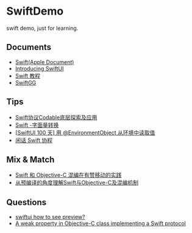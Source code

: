 # SwiftDemo
swift demo, just for learning.

## Documents
* [Swift(Apple Document)](https://developer.apple.com/documentation/swift)
* [Introducing SwiftUI](https://developer.apple.com/tutorials/swiftui/)
* [Swift 教程](https://swiftgg.gitbook.io/swift/swift-jiao-cheng)
* [SwiftGG](https://swift.gg/)

## Tips
* [Swift协议Codable底层探索及应用](https://juejin.cn/post/6938388060367224869)
* [Swift -字面量转换](https://blog.csdn.net/liqunzhang/article/details/114819629)
* [[SwiftUI 100 天] 用 @EnvironmentObject 从环境中读取值](https://zhuanlan.zhihu.com/p/146608338)
* [闲话 Swift 协程](https://www.bennyhuo.com/2021/10/11/swift-coroutines-01-intro/)

## Mix & Match
* [Swift 和 Objective-C 混编在有赞移动的实践](https://www.infoq.cn/article/havxxniyngjqg5ss0qtd)
* [从预编译的角度理解Swift与Objective-C及混编机制](https://tech.meituan.com/2021/02/25/swift-objective-c.html)

## Questions
* [swiftui how to see preview?](https://developer.apple.com/forums/thread/665338)
* [A weak property in Objective-C class implementing a Swift protocol](https://stackoverflow.com/questions/49647691/a-weak-property-in-objective-c-class-implementing-a-swift-protocol)

